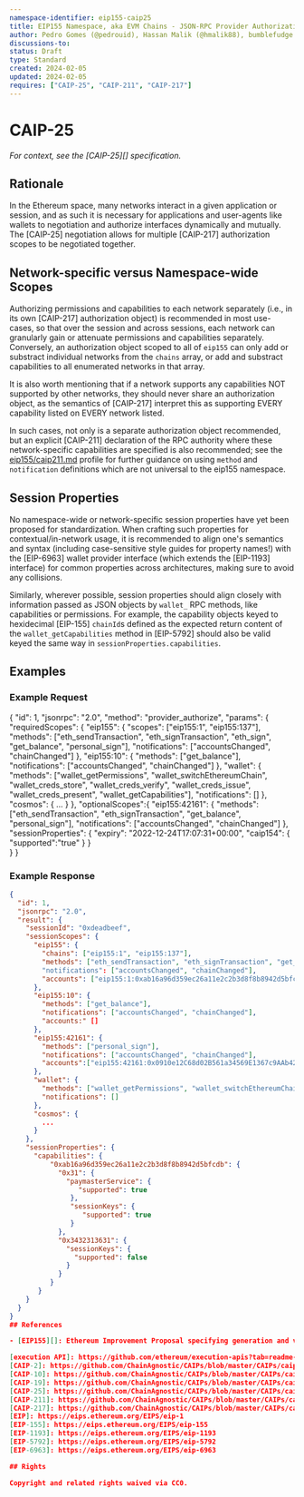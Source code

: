 ```yaml
---
namespace-identifier: eip155-caip25
title: EIP155 Namespace, aka EVM Chains - JSON-RPC Provider Authorization
author: Pedro Gomes (@pedrouid), Hassan Malik (@hmalik88), bumblefudge (@bumblefudge)
discussions-to: 
status: Draft
type: Standard
created: 2024-02-05
updated: 2024-02-05
requires: ["CAIP-25", "CAIP-211", "CAIP-217"]
---
```


# CAIP-25

_For context, see the [CAIP-25][] specification._

## Rationale

In the Ethereum space, many networks interact in a given application or session, and as such it is necessary for applications and user-agents like wallets to negotiation and authorize interfaces dynamically and mutually.
The [CAIP-25] negotiation allows for multiple [CAIP-217] authorization scopes to be negotiated together. 

## Network-specific versus Namespace-wide Scopes

Authorizing permissions and capabilities to each network separately (i.e., in its own [CAIP-217] authorization object) is recommended in most use-cases, so that over the session and across sessions, each network can granularly gain or attenuate permissions and capabilities separately. 
Conversely, an authorization object scoped to all of `eip155` can only add or substract individual networks from the `chains` array, or add and substract capabilities to all enumerated networks in that array.

It is also worth mentioning that if a network supports any capabilities NOT supported by other networks, they should never share an authorization object, as the semantics of [CAIP-217] interpret this as supporting EVERY capability listed on EVERY network listed.

In such cases, not only is a separate authorization object recommended, but an explicit [CAIP-211] declaration of the RPC authority where these network-specific capabilities are specified is also recommended;
see the [eip155/caip211.md](./caip211.md) profile for further guidance on using `method` and `notification` definitions which are not universal to the eip155 namespace.

## Session Properties

No namespace-wide or network-specific session properties have yet been proposed for standardization.
When crafting such properties for contextual/in-network usage, it is recommended to align one's semantics and syntax (including case-sensitive style guides for property names!) with the [EIP-6963] wallet provider interface (which extends the [EIP-1193] interface) for common properties across architectures, making sure to avoid any collisions.

Similarly, wherever possible, session properties should align closely with information passed as JSON objects by `wallet_` RPC methods, like capabilities or permissions. For example, the capability objects keyed to hexidecimal [EIP-155] `chainId`s defined as the expected return content of the `wallet_getCapabilities` method in [EIP-5792] should also be valid keyed the same way in `sessionProperties.capabilities`.

## Examples

### Example Request

{
  "id": 1,
  "jsonrpc": "2.0",
  "method": "provider_authorize",
  "params": {
    "requiredScopes": {
      "eip155": {
        "scopes": ["eip155:1", "eip155:137"],
        "methods": ["eth_sendTransaction", "eth_signTransaction", "eth_sign", "get_balance", "personal_sign"],
        "notifications": ["accountsChanged", "chainChanged"]
      },
      "eip155:10": {
        "methods": ["get_balance"],
        "notifications": ["accountsChanged", "chainChanged"]
      },
      "wallet": {
        "methods": ["wallet_getPermissions", "wallet_switchEthereumChain", "wallet_creds_store", "wallet_creds_verify", "wallet_creds_issue", "wallet_creds_present", "wallet_getCapabilities"],
        "notifications": []
      },
      "cosmos": {
        ...
      }
    },
    "optionalScopes":{
      "eip155:42161": {
        "methods": ["eth_sendTransaction", "eth_signTransaction", "get_balance", "personal_sign"],
        "notifications": ["accountsChanged", "chainChanged"]
    },
    "sessionProperties": {
      "expiry": "2022-12-24T17:07:31+00:00",
      "caip154": {
          "supported":"true"
      }
    }         
  }
}

### Example Response

```json
{
  "id": 1,
  "jsonrpc": "2.0",
  "result": {
    "sessionId": "0xdeadbeef",
    "sessionScopes": {
      "eip155": {
        "chains": ["eip155:1", "eip155:137"],
        "methods": ["eth_sendTransaction", "eth_signTransaction", "get_balance", "eth_sign", "personal_sign"]
        "notifications": ["accountsChanged", "chainChanged"],
        "accounts": ["eip155:1:0xab16a96d359ec26a11e2c2b3d8f8b8942d5bfcdb", "eip155:137:0xab16a96d359ec26a11e2c2b3d8f8b8942d5bfcdb"]
      },
      "eip155:10": {
        "methods": ["get_balance"],
        "notifications": ["accountsChanged", "chainChanged"],
        "accounts:" []
      },
      "eip155:42161": {
        "methods": ["personal_sign"],
        "notifications": ["accountsChanged", "chainChanged"],
        "accounts":["eip155:42161:0x0910e12C68d02B561a34569E1367c9AAb42bd810"]
      },
      "wallet": {
        "methods": ["wallet_getPermissions", "wallet_switchEthereumChain", "wallet_getCapabilities"],
        "notifications": []
      },
      "cosmos": {
        ...
      }
    },      
    "sessionProperties": {
      "capabilities": {
          "0xab16a96d359ec26a11e2c2b3d8f8b8942d5bfcdb": {
            "0x31": {
              "paymasterService": {
                 "supported": true
               },
               "sessionKeys": {
                  "supported": true
               }
            },
            "0x3432313631": {
              "sessionKeys": {
                "supported": false
              }              
            }
          }
       }   
    }
  }
}
## References

- [EIP155][]: Ethereum Improvement Proposal specifying generation and validation of ChainIDs

[execution API]: https://github.com/ethereum/execution-apis?tab=readme-ov-file#execution-api-specification
[CAIP-2]: https://github.com/ChainAgnostic/CAIPs/blob/master/CAIPs/caip-2.md
[CAIP-10]: https://github.com/ChainAgnostic/CAIPs/blob/master/CAIPs/caip-10.md
[CAIP-19]: https://github.com/ChainAgnostic/CAIPs/blob/master/CAIPs/caip-19.md
[CAIP-25]: https://github.com/ChainAgnostic/CAIPs/blob/master/CAIPs/caip-25.md
[CAIP-211]: https://github.com/ChainAgnostic/CAIPs/blob/master/CAIPs/caip-211.md
[CAIP-217]: https://github.com/ChainAgnostic/CAIPs/blob/master/CAIPs/caip-217.md
[EIP]: https://eips.ethereum.org/EIPS/eip-1
[EIP-155]: https://eips.ethereum.org/EIPS/eip-155
[EIP-1193]: https://eips.ethereum.org/EIPS/eip-1193
[EIP-5792]: https://eips.ethereum.org/EIPS/eip-5792
[EIP-6963]: https://eips.ethereum.org/EIPS/eip-6963

## Rights

Copyright and related rights waived via CC0.
